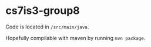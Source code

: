 # cs7is3-group8

Code is located in `/src/main/java`.

Hopefully compilable with maven by running `mvn package`.
